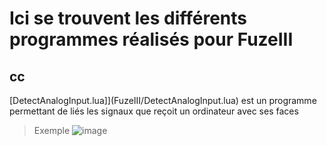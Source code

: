 # Ici se trouvent les différents programmes réalisés pour FuzeIII

## cc
[DetectAnalogInput.lua]](FuzeIII/DetectAnalogInput.lua) est un programme permettant de liés les signaux que reçoit un ordinateur avec ses faces 
> Exemple
![image](https://user-images.githubusercontent.com/84443782/209239543-99fe8036-e2d1-4140-a78e-4053f0fe0c85.png)
